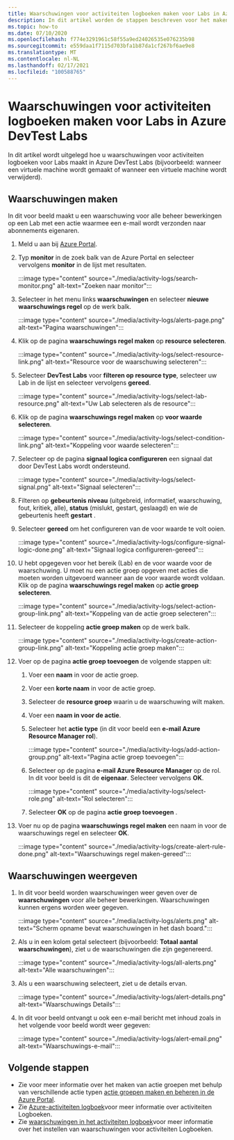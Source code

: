 ```yaml
---
title: Waarschuwingen voor activiteiten logboeken maken voor Labs in Azure DevTest Labs
description: In dit artikel worden de stappen beschreven voor het maken van waarschuwingen voor het activiteiten logboek voor Lab in Azure DevTest Labs.
ms.topic: how-to
ms.date: 07/10/2020
ms.openlocfilehash: f774e3291961c58f55a9ed24026535e076235b98
ms.sourcegitcommit: e559daa1f7115d703bfa1b87da1cf267bf6ae9e8
ms.translationtype: MT
ms.contentlocale: nl-NL
ms.lasthandoff: 02/17/2021
ms.locfileid: "100588765"
---
```

# <a name="create-activity-log-alerts-for-labs-in-azure-devtest-labs"></a>Waarschuwingen voor activiteiten logboeken maken voor Labs in Azure DevTest Labs
In dit artikel wordt uitgelegd hoe u waarschuwingen voor activiteiten logboeken voor Labs maakt in Azure DevTest Labs (bijvoorbeeld: wanneer een virtuele machine wordt gemaakt of wanneer een virtuele machine wordt verwijderd).

## <a name="create-alerts"></a>Waarschuwingen maken
In dit voor beeld maakt u een waarschuwing voor alle beheer bewerkingen op een Lab met een actie waarmee een e-mail wordt verzonden naar abonnements eigenaren. 

1. Meld u aan bij [Azure Portal](https://portal.azure.com).
1. Typ **monitor** in de zoek balk van de Azure Portal en selecteer vervolgens **monitor** in de lijst met resultaten. 

    :::image type="content" source="./media/activity-logs/search-monitor.png" alt-text="Zoeken naar monitor":::        
1. Selecteer in het menu links **waarschuwingen** en selecteer **nieuwe waarschuwings regel** op de werk balk. 

    :::image type="content" source="./media/activity-logs/alerts-page.png" alt-text="Pagina waarschuwingen":::    
1. Klik op de pagina **waarschuwings regel maken** op **resource selecteren**. 

    :::image type="content" source="./media/activity-logs/select-resource-link.png" alt-text="Resource voor de waarschuwing selecteren":::        
1. Selecteer **DevTest Labs** voor **filteren op resource type**, selecteer uw Lab in de lijst en selecteer vervolgens **gereed**.

    :::image type="content" source="./media/activity-logs/select-lab-resource.png" alt-text="Uw Lab selecteren als de resource":::
1. Klik op de pagina **waarschuwings regel maken** op **voor waarde selecteren**. 

    :::image type="content" source="./media/activity-logs/select-condition-link.png" alt-text="Koppeling voor waarde selecteren":::    
1. Selecteer op de pagina **signaal logica configureren** een signaal dat door DevTest Labs wordt ondersteund. 

    :::image type="content" source="./media/activity-logs/select-signal.png" alt-text="Signaal selecteren":::
1. Filteren op **gebeurtenis niveau** (uitgebreid, informatief, waarschuwing, fout, kritiek, alle), **status** (mislukt, gestart, geslaagd) en wie de gebeurtenis heeft **gestart** . 
1. Selecteer **gereed** om het configureren van de voor waarde te volt ooien. 

    :::image type="content" source="./media/activity-logs/configure-signal-logic-done.png" alt-text="Signaal logica configureren-gereed":::
1. U hebt opgegeven voor het bereik (Lab) en de voor waarde voor de waarschuwing. U moet nu een actie groep opgeven met acties die moeten worden uitgevoerd wanneer aan de voor waarde wordt voldaan. Klik op de pagina **waarschuwings regel maken** op **actie groep selecteren**. 

    :::image type="content" source="./media/activity-logs/select-action-group-link.png" alt-text="Koppeling van de actie groep selecteren":::
1. Selecteer de koppeling **actie groep maken** op de werk balk. 

    :::image type="content" source="./media/activity-logs/create-action-group-link.png" alt-text="Koppeling actie groep maken":::
1. Voer op de pagina **actie groep toevoegen** de volgende stappen uit:
    1. Voer een **naam** in voor de actie groep.
    1. Voer een **korte naam** in voor de actie groep. 
    1. Selecteer de **resource groep** waarin u de waarschuwing wilt maken. 
    1. Voer een **naam in voor de actie**. 
    1. Selecteer het **actie type** (in dit voor beeld een **e-mail Azure Resource Manager rol**). 

        :::image type="content" source="./media/activity-logs/add-action-group.png" alt-text="Pagina actie groep toevoegen":::
    1. Selecteer op de pagina **e-mail Azure Resource Manager** op de rol. In dit voor beeld is dit de **eigenaar**. Selecteer vervolgens **OK**. 

        :::image type="content" source="./media/activity-logs/select-role.png" alt-text="Rol selecteren":::            
    1. Selecteer **OK** op de pagina **actie groep toevoegen** . 
1. Voer nu op de pagina **waarschuwings regel maken** een naam in voor de waarschuwings regel en selecteer **OK**. 

    :::image type="content" source="./media/activity-logs/create-alert-rule-done.png" alt-text="Waarschuwings regel maken-gereed":::

## <a name="view-alerts"></a>Waarschuwingen weergeven 
1. In dit voor beeld worden waarschuwingen weer geven over de **waarschuwingen** voor alle beheer bewerkingen. Waarschuwingen kunnen ergens worden weer gegeven. 

    :::image type="content" source="./media/activity-logs/alerts.png" alt-text="Scherm opname bevat waarschuwingen in het dash board.":::
1. Als u in een kolom getal selecteert (bijvoorbeeld: **Totaal aantal waarschuwingen**), ziet u de waarschuwingen die zijn gegenereerd. 

    :::image type="content" source="./media/activity-logs/all-alerts.png" alt-text="Alle waarschuwingen":::
1. Als u een waarschuwing selecteert, ziet u de details ervan. 

    :::image type="content" source="./media/activity-logs/alert-details.png" alt-text="Waarschuwings Details":::
1. In dit voor beeld ontvangt u ook een e-mail bericht met inhoud zoals in het volgende voor beeld wordt weer gegeven: 

    :::image type="content" source="./media/activity-logs/alert-email.png" alt-text="Waarschuwings-e-mail":::

## <a name="next-steps"></a>Volgende stappen
- Zie voor meer informatie over het maken van actie groepen met behulp van verschillende actie typen [actie groepen maken en beheren in de Azure Portal](../azure-monitor/alerts/action-groups.md).
- Zie  [Azure-activiteiten logboek](../azure-monitor/essentials/activity-log.md)voor meer informatie over activiteiten Logboeken.
- Zie [waarschuwingen in het activiteiten logboek](../azure-monitor/alerts/activity-log-alerts.md)voor meer informatie over het instellen van waarschuwingen voor activiteiten Logboeken.

